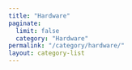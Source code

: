 ```yaml
---
title: "Hardware"
paginate:
  limit: false
  category: "Hardware"
permalink: "/category/hardware/"
layout: category-list
---
```

